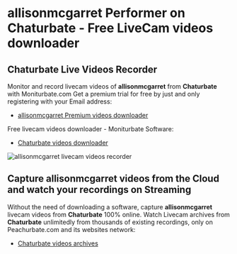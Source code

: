 # allisonmcgarret Performer on Chaturbate - Free LiveCam videos downloader

## Chaturbate Live Videos Recorder

Monitor and record livecam videos of **allisonmcgarret** from **Chaturbate** with Moniturbate.com
Get a premium trial for free by just and only registering with your Email address:
* [allisonmcgarret Premium videos downloader](https://moniturbate.com/request-demo-licence-key.html)

Free livecam videos downloader - Moniturbate Software:
* [Chaturbate videos downloader](https://moniturbate.com/moniturbate-download-software.html)

![allisonmcgarret livecam videos recorder](https://peachurnet.com/templates/moniturbate-software.png)


## Capture allisonmcgarret videos from the Cloud and watch your recordings on Streaming

Without the need of downloading a software, capture **allisonmcgarret** livecam videos from **Chaturbate** 100% online.
Watch Livecam archives from **Chaturbate** unlimitedly from thousands of existing recordings, only on Peachurbate.com and its websites network:
* [Chaturbate videos archives](https://peachurnet.com/)